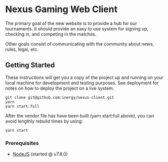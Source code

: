 # Nexus Gaming Web Client

The primary goal of the new website is to provide a hub for our tournaments. It should provide an easy to use system for signing up, checking in, and competing in the matches.

Other goals consist of communicating with the community about news, rules, legal, etc.

## Getting Started

These instructions will get you a copy of the project up and running on your local machine for development and testing purposes. See deployment for notes on how to deploy the project on a live system.

```
git clone git@github.com:inergy/nexus-client.git
yarn
yarn start:full
```

After the vendor file has have been built (yarn start:full above), you can avoid lengthly rebuild times by using:

```
yarn start
```

### Prerequisites
* [NodeJS](https://nodejs.org) (started @ v7.8.0)
